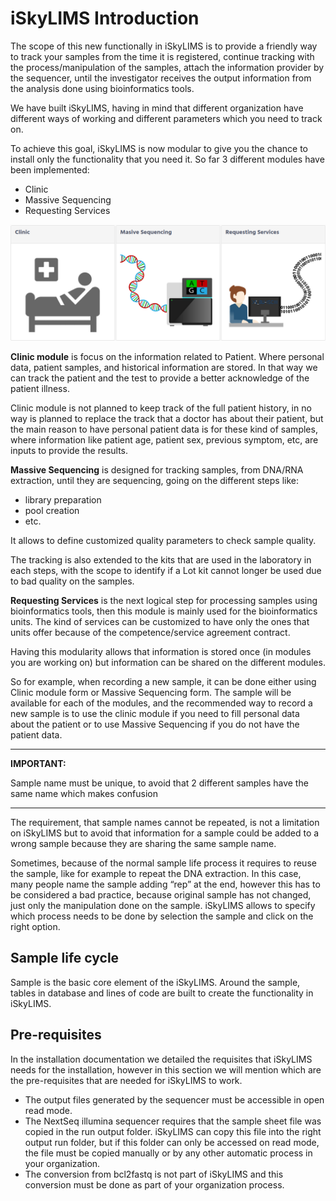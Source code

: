 # iSkyLIMS Introduction
The scope of this new functionally in iSkyLIMS is to provide a friendly way to track your samples from the time it is registered, continue tracking with the process/manipulation of the samples, attach the information provider by the sequencer, until the investigator receives the output information from the analysis done using bioinformatics tools.

We have built iSkyLIMS, having in mind that different organization have different ways of working and different parameters which you need to track on.

To achieve this goal, iSkyLIMS is now modular to give you the chance to install only the functionality that you need it.
So far 3 different modules have been implemented:

+   Clinic
+   Massive Sequencing
+   Requesting Services

![Screenshot](images/iSkyLIMS_home_page.png "iSkyLIMS modules")

**Clinic module** is focus on the information related to Patient. Where personal data, patient samples, and historical information are stored. In that way we can track the patient and the test to provide a better acknowledge of the patient illness.

Clinic module is not planned to keep track of the full patient history, in no way is planned to replace the track that a doctor has about their patient, but the main reason to have personal patient data is for these kind of samples, where information like patient age, patient sex, previous symptom, etc, are inputs to provide the results.

**Massive Sequencing** is designed for tracking samples, from DNA/RNA extraction, until they are sequencing, going on the different steps like:
+   library preparation
+   pool creation
+   etc.

It allows to define customized quality parameters to check sample quality.  

The tracking is also extended to the kits that are used in the laboratory in each steps, with the scope to identify if a Lot kit cannot longer be used due to bad quality on the samples.

**Requesting Services** is the next logical step for processing samples using bioinformatics tools, then this module is mainly used for the bioinformatics units. The kind of services can be customized to have only the ones that units offer because of the competence/service agreement contract.


Having this modularity allows that information is stored once (in modules you are working on) but information can be shared on the different modules.

So for example, when recording a new sample, it can be done either using Clinic module form or Massive Sequencing form.  The sample will be available for each of the modules, and the recommended way to record a new sample is to use the clinic module if you need to fill personal data about the patient or to use Massive Sequencing if you do not have the patient data.


---
**IMPORTANT:**

Sample name must be unique, to avoid that 2 different samples have the same name which makes confusion

---

The requirement, that sample names cannot be repeated, is not a limitation on iSkyLIMS but to avoid that information for a sample could be added to a wrong sample because they are sharing the same sample name.

Sometimes, because of the normal sample life process it requires to reuse the sample, like for example to repeat the DNA extraction. In this case, many people name the sample adding “rep” at the end, however this has to be considered a bad practice, because original sample has not changed, just only the manipulation done on the sample. iSkyLIMS allows to specify which process needs to be done by selection the sample and click on the right option.

## Sample life cycle

Sample is the basic core element of the iSkyLIMS. Around the sample, tables in database and lines of code are built to create the functionality in iSkyLIMS.

## Pre-requisites

In the installation documentation we detailed the requisites that iSkyLIMS needs for the installation, however in this section we will mention which are the pre-requisites that are needed for iSkyLIMS to work.
*   The output files generated by the sequencer must be accessible in open read mode.
*   The NextSeq illumina sequencer requires that the sample sheet file was copied in the run output folder. iSkyLIMS can copy this file into the right output run folder, but if this folder can only be accessed on read mode, the file must be copied manually or by any other automatic process in your organization.
*   The conversion from bcl2fastq is not part of iSkyLIMS and this conversion must be done as part of your organization process.
